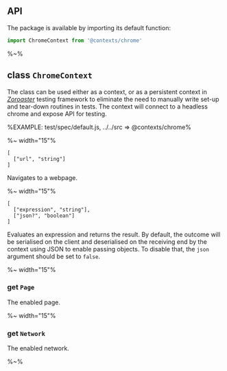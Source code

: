 ## API

The package is available by importing its default function:

```js
import ChromeContext from '@contexts/chrome'
```

%~%

## class `ChromeContext`

The class can be used either as a context, or as a persistent context in [_Zoroaster_](https://github.com/contexttesting/zoroaster) testing framework to eliminate the need to manually write set-up and tear-down routines in tests. The context will connect to a headless chrome and expose API for testing.

%EXAMPLE: test/spec/default.js, ../../src => @contexts/chrome%

%~ width="15"%

```### async navigate
[
  ["url", "string"]
]
```

Navigates to a webpage.

%~ width="15"%

```### async evaluate => *
[
  ["expression", "string"],
  ["json?", "boolean"]
]
```

Evaluates an expression and returns the result. By default, the outcome will be serialised on the client and deserialised on the receiving end by the context using JSON to enable passing objects. To disable that, the `json` argument should be set to `false`.

%~ width="15"%

### get `Page`

The enabled page.

%~ width="15"%

### get `Network`

The enabled network.

%~%